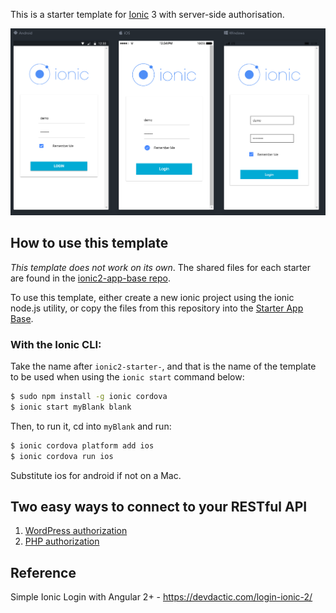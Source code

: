 This is a starter template for [Ionic](http://ionicframework.com/docs/) 3 with server-side authorisation.  

![ionic starter app screenshot](login-screenshot.png)

## How to use this template

*This template does not work on its own*. The shared files for each starter are found in the [ionic2-app-base repo](https://github.com/ionic-team/ionic2-app-base).

To use this template, either create a new ionic project using the ionic node.js utility, or copy the files from this repository into the [Starter App Base](https://github.com/ionic-team/ionic2-app-base).

### With the Ionic CLI:

Take the name after `ionic2-starter-`, and that is the name of the template to be used when using the `ionic start` command below:

```bash
$ sudo npm install -g ionic cordova
$ ionic start myBlank blank
```

Then, to run it, cd into `myBlank` and run:

```bash
$ ionic cordova platform add ios
$ ionic cordova run ios
```

Substitute ios for android if not on a Mac.

## Two easy ways to connect to your RESTful API

1. [WordPress authorization](https://github.com/RogerShenAU/wp-ionic-login-auth)
2. [PHP authorization](https://github.com/RogerShenAU/php-ionic-login-auth)

## Reference
Simple Ionic Login with Angular 2+ - https://devdactic.com/login-ionic-2/
